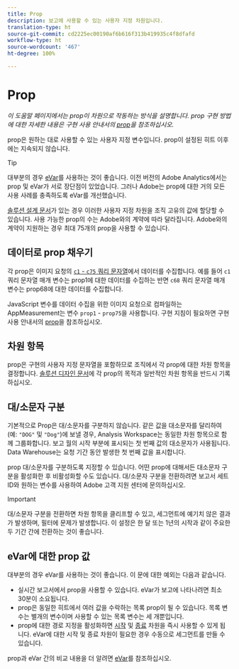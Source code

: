 ```yaml
---
title: Prop
description: 보고에 사용할 수 있는 사용자 지정 차원입니다.
translation-type: ht
source-git-commit: cd2225ec00190af6b616f313b419935c4f8dfafd
workflow-type: ht
source-wordcount: '467'
ht-degree: 100%

---
```



# Prop

*이 도움말 페이지에서는 prop이 차원으로 작동하는 방식을 설명합니다. prop 구현 방법에 대한 자세한 내용은 구현 사용 안내서의 [prop](/help/implement/vars/page-vars/prop.md)을 참조하십시오.*

prop은 원하는 대로 사용할 수 있는 사용자 지정 변수입니다. prop이 설정된 히트 이후에는 지속되지 않습니다.

>[!TIP]
>
>대부분의 경우 [eVar](evar.md)를 사용하는 것이 좋습니다. 이전 버전의 Adobe Analytics에서는 prop 및 eVar가 서로 장단점이 있었습니다. 그러나 Adobe는 prop에 대한 거의 모든 사용 사례를 충족하도록 eVar를 개선했습니다.

[솔루션 설계 문서](/help/implement/prepare/solution-design.md)가 있는 경우 이러한 사용자 지정 차원을 조직 고유의 값에 할당할 수 있습니다. 사용 가능한 prop의 수는 Adobe와의 계약에 따라 달라집니다. Adobe와의 계약이 지원하는 경우 최대 75개의 prop을 사용할 수 있습니다.

## 데이터로 prop 채우기

각 prop은 이미지 요청의 [`c1` - `c75` 쿼리 문자열](/help/implement/validate/query-parameters.md)에서 데이터를 수집합니다. 예를 들어 `c1` 쿼리 문자열 매개 변수는 prop1에 대한 데이터를 수집하는 반면 `c68` 쿼리 문자열 매개 변수는 prop68에 대한 데이터를 수집합니다.

JavaScript 변수를 데이터 수집을 위한 이미지 요청으로 컴파일하는 AppMeasurement는 변수 `prop1` - `prop75`을 사용합니다. 구현 지침이 필요하면 구현 사용 안내서의 [prop](/help/implement/vars/page-vars/prop.md)을 참조하십시오.

## 차원 항목

prop은 구현의 사용자 지정 문자열을 포함하므로 조직에서 각 prop에 대한 차원 항목을 결정합니다. [솔루션 디자인 문서](/help/implement/prepare/solution-design.md)에 각 prop의 목적과 일반적인 차원 항목을 반드시 기록하십시오.

## 대/소문자 구분

기본적으로 Prop은 대/소문자를 구분하지 않습니다. 같은 값을 대소문자를 달리하여(예: `"DOG"` 및 `"Dog"`)에 보낼 경우, Analysis Workspace는 동일한 차원 항목으로 함께 그룹화합니다. 보고 월의 시작 부분에 표시되는 첫 번째 값의 대소문자가 사용됩니다. Data Warehouse는 요청 기간 동안 발생한 첫 번째 값을 표시합니다.

prop 대/소문자를 구분하도록 지정할 수 있습니다. 어떤 prop에 대해서든 대소문자 구분을 활성화한 후 비활성화할 수도 있습니다. 대/소문자 구분을 전환하려면 보고서 세트 ID와 원하는 변수를 사용하여 Adobe 고객 지원 센터에 문의하십시오.

>[!IMPORTANT]
>
>대/소문자 구분을 전환하면 차원 항목을 클리프할 수 있고, 세그먼트에 예기치 않은 결과가 발생하며, 필터에 문제가 발생합니다. 이 설정은 한 달 또는 1년의 시작과 같이 주요한 두 기간 간에 전환하는 것이 좋습니다.

## eVar에 대한 prop 값

대부분의 경우 eVar를 사용하는 것이 좋습니다. 이 문에 대한 예외는 다음과 같습니다.

* 실시간 보고서에서 prop을 사용할 수 있습니다. eVar가 보고에 나타나려면 최소 30분이 소요됩니다.
* prop은 동일한 히트에서 여러 값을 수락하는 목록 prop이 될 수 있습니다. 목록 변수는 별개의 변수이며 사용할 수 있는 목록 변수는 세 개뿐입니다.
* prop에 대한 경로 지정을 활성화하면 [시작](entry-dimensions.md) 및 [종료](exit-dimensions.md) 차원을 즉시 사용할 수 있게 됩니다. eVar에 대한 시작 및 종료 차원이 필요한 경우 수동으로 세그먼트를 만들 수 있습니다.

prop과 eVar 간의 비교 내용을 더 알려면 [eVar](evar.md)를 참조하십시오.
